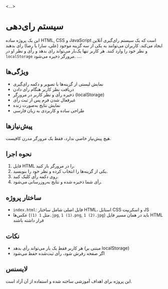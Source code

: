 <...>
# سیستم رای‌دهی

این یک پروژه ساده HTML, CSS و JavaScript است که یک سیستم رای‌گیری آنلاین ایجاد می‌کند. کاربران می‌توانند به یکی از سه گزینه موجود (علی، سارا یا رضا) رای بدهند و نظر خود را وارد کنند. هر کاربر تنها یک‌بار می‌تواند رای بدهد و رأی و نظر او در `localStorage` مرورگر ذخیره می‌شود.
....
## ویژگی‌ها

- نمایش لیستی از گزینه‌ها با تصویر و دکمه رای‌گیری
- دریافت نظر کاربر هنگام رای دادن
- ذخیره رأی و نظر کاربر در مرورگر (localStorage)
- غیرفعال شدن فرم پس از ثبت رأی
- نمایش نتایج به‌صورت زنده
- طراحی ساده و کاربردی به زبان فارسی

## پیش‌نیازها

هیچ پیش‌نیاز خاصی ندارد، فقط یک مرورگر مدرن کافیست.

## نحوه اجرا

1. فایل HTML را در مرورگر باز کنید.
2. یکی از گزینه‌ها را انتخاب کرده و نظر خود را بنویسید.
3. روی دکمه رأی کلیک کنید.
4. رأی شما ذخیره شده و نتایج به‌روزرسانی می‌شود.

## ساختار پروژه

- `index.html`: فایل اصلی شامل ساختار HTML، استایل CSS و اسکریپت JS
- عکس‌ها (مثل `1 (1).jpg`, `1 (1).png`, `1 (2).jpg`) باید در همان مسیر فایل HTML قرار داشته باشند

## نکات

- هر کاربر فقط یک بار می‌تواند رأی بدهد (مبتنی بر localStorage)
- اگر صفحه رفرش شود، رأی ثبت‌شده حفظ می‌شود

## لایسنس

این پروژه برای اهداف آموزشی ساخته شده و استفاده از آن آزاد است.
